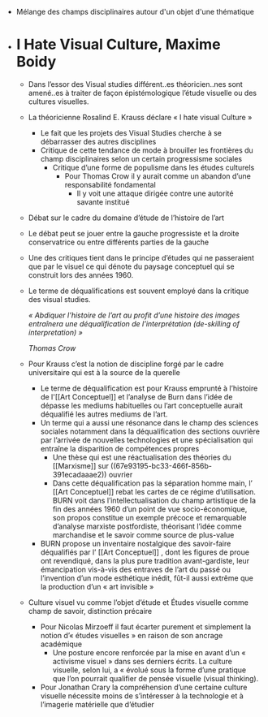 - Mélange des champs disciplinaires autour d'un objet d'une thématique
- # I Hate Visual Culture, Maxime Boidy
	- Dans l’essor des Visual studies différent..es théoricien..nes sont amené..es à traiter de façon épistémologique l’étude visuelle ou des cultures visuelles.
	- La théoricienne Rosalind E. Krauss déclare « I hate visual Culture »
		- Le fait que les projets des Visual Studies cherche à se débarrasser des autres disciplines
		- Critique de cette tendance de mode à brouiller les frontières du champ disciplinaires selon un certain progressisme sociales
			- Critique d’une forme de populisme dans les études culturels
				- Pour Thomas Crow il y aurait comme un abandon d’une responsabilité fondamental
					- Il y voit une attaque dirigée contre une autorité savante institué
	- Débat sur le cadre du domaine d’étude de l’histoire de l’art
	- Le débat peut se jouer entre la gauche progressiste et la droite conservatrice ou entre différents parties de la gauche
	- Une des critiques tient dans le principe d’études qui ne passeraient que par le visuel ce qui dénote du paysage conceptuel qui se construit lors des années 1960.
	- Le terme de déqualifications est souvent employé dans la critique des visual studies.
	  
	  *« Abdiquer l’histoire de l’art au profit d’une histoire des images entraînera une déqualification de l’interprétation (de-skilling of interpretation) »*
	  
	  *Thomas Crow*
	- Pour Krauss c’est la notion de discipline forgé par le cadre universitaire qui est à la source de la querelle
		- Le terme de déqualification est pour Krauss emprunté à l’histoire de l'[[Art Conceptuel]] et l’analyse de Burn dans l’idée de dépasse les mediums habituelles ou l’art conceptuelle aurait déqualifié les autres mediums de l’art.
		- Un terme qui a aussi une résonance dans le champ des sciences sociales notamment dans la déqualification des sections ouvrière par l’arrivée de nouvelles technologies et une spécialisation qui entraîne la disparition de compétences propres
			- Une thèse qui est une réactualisation des théories du [[Marxisme]] sur ((67e93195-bc33-466f-856b-391ecadaaae2)) ouvrier
			- Dans cette déqualification pas la séparation homme main, l’ [[Art Conceptuel]] rebat les cartes de ce régime d’utilisation. BURN voit dans l’intellectualisation du champ artistique de la fin des années 1960 d’un point de vue socio-économique, son propos constitue un exemple précoce et remarquable d’analyse marxiste postfordiste, théorisant l’idée comme marchandise et le savoir comme source de plus-value
		- BURN propose un inventaire nostalgique des savoir-faire déqualifiés par l’ [[Art Conceptuel]] , dont les figures de proue ont revendiqué, dans la plus pure tradition avant-gardiste, leur émancipation vis-à-vis des entraves de l’art du passé ou l’invention d’un mode esthétique inédit, fût-il aussi extrême que la production d’un « art invisible »
	- Culture visuel vu comme l’objet d’étude et Études visuelle comme champ de savoir, distinction précaire
		- Pour Nicolas Mirzoeff il faut écarter purement et simplement la notion d’« études visuelles » en raison de son ancrage académique
			- Une posture encore renforcée par la mise en avant d’un « activisme visuel » dans ses derniers écrits. La culture visuelle, selon lui, a « évolué sous la forme d’une pratique que l’on pourrait qualifier de pensée visuelle (visual thinking).
		- Pour Jonathan Crary la compréhension d’une certaine culture visuelle nécessite moins de s’intéresser à la technologie et à l’imagerie matérielle que d’étudier
